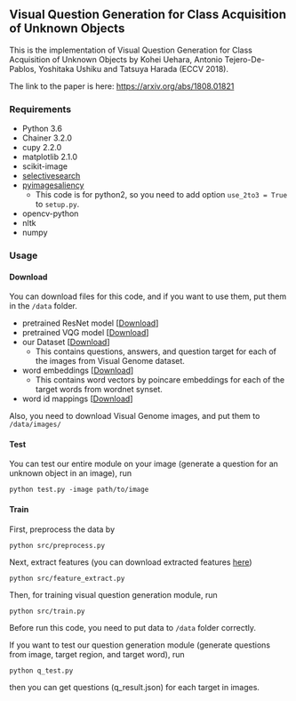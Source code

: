 ## Visual Question Generation for Class Acquisition of Unknown Objects

This is the implementation of Visual Question Generation for Class Acquisition of Unknown Objects by Kohei Uehara, Antonio Tejero-De-Pablos, Yoshitaka Ushiku and Tatsuya Harada (ECCV 2018).

The link to the paper is here: https://arxiv.org/abs/1808.01821

### Requirements

- Python 3.6
- Chainer 3.2.0
- cupy 2.2.0
- matplotlib 2.1.0
- scikit-image
- [selectivesearch](https://github.com/AlpacaDB/selectivesearch)
- [pyimagesaliency](https://github.com/yhenon/pyimgsaliency)
    - This code is for python2, so you need to add option ```use_2to3 = True``` to ```setup.py```.
- opencv-python
- nltk
- numpy

### Usage

#### Download

You can download files for this code, and if you want to use them, put them in the ```/data``` folder.

- pretrained ResNet model [[Download](https://drive.google.com/open?id=1hTtzNhiwzLB2nQhWlNzxdW1hXp1XFyN4)]
- pretrained VQG model  [[Download](https://drive.google.com/open?id=1n_LMkKMPH3OSxQB3nsT-EpRhDwmfUePm)]
- our Dataset  [[Download](https://drive.google.com/open?id=1ihhoSgW-hZIIVLPSp6g__EHQkfDqP4VQ)]
    - This contains questions, answers, and question target for each of the images from Visual Genome dataset.
- word embeddings  [[Download](https://drive.google.com/open?id=1m3uKAAlqTG9YhwQ8qR2hOtgzeX3IKmMb)]
    - This contains word vectors by poincare embeddings for each of the target words from wordnet synset.
- word id mappings  [[Download](https://drive.google.com/open?id=1mYrRcV3k48o3gMNTim5htD6btjvMKA-E)]

Also, you need to download Visual Genome images, and put them to ```/data/images/```


#### Test

You can test our entire module on your image (generate a question for an unknown object in an image), run
```
python test.py -image path/to/image
```

#### Train

First, preprocess the data by

```
python src/preprocess.py
```

Next, extract features (you can download extracted features [here](https://drive.google.com/open?id=1j3re6rCKD6OfodoelYrLzRrBDGoxq9rC))
```
python src/feature_extract.py
```

Then, for training visual question generation module, run
```
python src/train.py
```

Before run this code, you need to put data to ```/data``` folder correctly.

If you want to test our question generation module (generate questions from image, target region, and target word), run
```
python q_test.py
```
then you can get questions (q_result.json) for each target in images.
